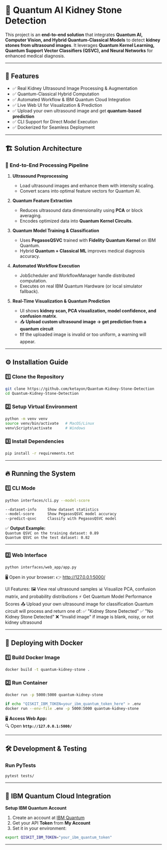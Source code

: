 # 🧠 Quantum AI Kidney Stone Detection

This project is an **end-to-end solution** that integrates **Quantum AI, Computer Vision, and Hybrid Quantum-Classical Models** to detect **kidney stones from ultrasound images**. It leverages **Quantum Kernel Learning, Quantum Support Vector Classifiers (QSVC), and Neural Networks** for enhanced medical diagnosis.

---

## 🚀 Features

- ✅ Real Kidney Ultrasound Image Processing & Augmentation  
- ✅ Quantum-Classical Hybrid Computation  
- ✅ Automated Workflow & IBM Quantum Cloud Integration  
- ✅ Live Web UI for Visualization & Prediction  
- ✅ Upload your own ultrasound image and get **quantum-based prediction**  
- ✅ CLI Support for Direct Model Execution  
- ✅ Dockerized for Seamless Deployment  

---

## 🏗️ Solution Architecture

### 🔬 End-to-End Processing Pipeline

1. **Ultrasound Preprocessing**  
   - Load ultrasound images and enhance them with intensity scaling.  
   - Convert scans into optimal feature vectors for Quantum AI.

2. **Quantum Feature Extraction**  
   - Reduces ultrasound data dimensionality using **PCA** or block averaging.  
   - Encodes optimized data into **Quantum Kernel Circuits**.

3. **Quantum Model Training & Classification**  
   - Uses **PegasosQSVC** trained with **Fidelity Quantum Kernel** on IBM Quantum.  
   - Hybrid **Quantum + Classical ML** improves medical diagnosis accuracy.

4. **Automated Workflow Execution**  
   - JobScheduler and WorkflowManager handle distributed computation.  
   - Executes on real IBM Quantum Hardware (or local simulator fallback).

5. **Real-Time Visualization & Quantum Prediction**  
   - UI shows **kidney scan, PCA visualization, model confidence, and confusion matrix**.  
   - 📤 **Upload custom ultrasound image → get prediction from a quantum circuit**  
   - ❗️If the uploaded image is invalid or too uniform, a warning will appear.

---

## ⚙️ Installation Guide

### 1️⃣ Clone the Repository

```bash
git clone https://github.com/ketayon/Quantum-Kidney-Stone-Detection
cd Quantum-Kidney-Stone-Detection
```

### 2️⃣ **Setup Virtual Environment**  
```bash
python -m venv venv
source venv/bin/activate   # MacOS/Linux  
venv\Scripts\activate      # Windows  
```

### 3️⃣ **Install Dependencies**  
```bash
pip install -r requirements.txt
```

---

## 🔥 Running the System  

### **1️⃣ CLI Mode**  
```bash
python interfaces/cli.py --model-score

--dataset-info     Show dataset statistics
--model-score      Show PegasosQSVC model accuracy
--predict-qsvc     Classify with PegasosQSVC model
```
✅ **Output Example:**  
`Quantum QSVC on the training dataset: 0.89`  
`Quantum QSVC on the test dataset: 0.82`  

---

### **2️⃣ Web Interface**  
```bash
python interfaces/web_app/app.py
```
🖥 Open in your browser:
👉 http://127.0.0.1:5000/

UI Features:
🖼 View real ultrasound samples
📊 Visualize PCA, confusion matrix, and probability distributions
⚡ Get Quantum Model Performance Scores
📤 Upload your own ultrasound image for classification
Quantum circuit will process and return one of:
✅ "Kidney Stone Detected"
✅ "No Kidney Stone Detected"
❌ "Invalid image" if image is blank, noisy, or not kidney ultrasound
  

---

## 🐳 Deploying with Docker  

### **1️⃣ Build Docker Image**  
```bash
docker build -t quantum-kidney-stone .
```

### **2️⃣ Run Container**  
```bash
docker run -p 5000:5000 quantum-kidney-stone

if echo "QISKIT_IBM_TOKEN=your_ibm_quantum_token_here" > .env
docker run --env-file .env -p 5000:5000 quantum-kidney-stone
```

🖥 **Access Web App:**  
🔍 Open **`http://127.0.0.1:5000/`**  

---

## 🛠️ Development & Testing  

### **Run PyTests**  
```bash
pytest tests/
```

---

## 💼 IBM Quantum Cloud Integration  

**Setup IBM Quantum Account**  
1. Create an account at [IBM Quantum](https://quantum-computing.ibm.com/)  
2. Get your API **Token** from **My Account**  
3. Set it in your environment:  
```bash
export QISKIT_IBM_TOKEN="your_ibm_quantum_token"
```

---